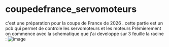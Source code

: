 # coupedefrance_servomoteurs
c'est une préparation pour la coupe de France de 2026 . cette partie est un pcb qui permet de controle les servomoteurs et les moteurs 
Prémierement on commence avec la schematique que j'ai developpe sur 3 feuille 
la racine : 
![image](https://github.com/user-attachments/assets/54d6dec1-1449-41c8-9e62-f469b2261e84)

